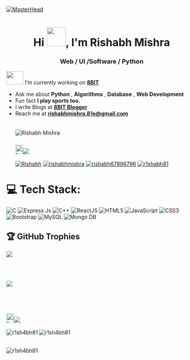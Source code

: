    [![MasterHead](https://developers.giphy.com/branch/master/static/api-512d36c09662682717108a38bbb5c57d.gif)](https://rishabhcv.netlify.app/)
<h1 align="center"><div class="desktop-only">Hi <img src="https://blog.joypixels.com/content/images/2019/06/waving_hand_sign_1024.gif" style="width:50px; height:50px;">, I'm Rishabh Mishra </h1>
<h3 align="center">Web / UI /Software / Python </h3>


<!--<img src="https://cdn.dribbble.com/users/330915/screenshots/3587000/10_coding_dribbble.gif" align="right" width="400">-->


<img src="https://th.bing.com/th/id/R.96daba46896e2486d68dff1cbbd06363?rik=QzFh8TSi4BEC9A&riu=http%3a%2f%2fbestanimations.com%2fScience%2fGears%2floadinggears%2floading-gears-animation-13-2.gif&ehk=0ddRVTtroRyC71VRWYH06aPJejim5zcC2OtdOU4wxOs%3d&risl=&pid=ImgRaw&r=0" style="width: 45px; height: 35px;"> I’m currently working on **[8BIT](https://github.com/R1SH4BH81/8BIT)**


- Ask me about **Python** , **Algorithms** , **Database** , **Web Development** <br>
- Fun fact **I play sports too.** <br>
- I write Blogs at <a href="https://eightbit.netlify.app" style="decoration:none;">**8BIT Blogger**</a>
- Reach me at **<rishabhmishra.81e@gmail.com>** <br>
  <br><br> 
   <img src="https://komarev.com/ghpvc/?username=r1sh4bh81&label=Profile%20views&color=0e75b6&style=flat" alt="Rishabh Mishra" /><br>
   <h3><img src="https://orig00.deviantart.net/a4fc/f/2015/272/2/b/fire_animation___test___by_silversmicee-d9bdp4u.png" alt="Image" style="width: 20px; height: 25px;"><img src="https://img.shields.io/badge/Connect-8A2BE2"/> <br></h3>
     <a href="https://www.instagram.com/eighty_one___" target="blank"><img src="https://img.shields.io/twitter/follow/Rishabh?logo=instagram&style=for-the-badge" alt="Rishabh" /></a>
  <a href="https://codepen.io/rishabhmishra" target="blank"><img src="https://img.shields.io/twitter/follow/r1shabhmishra?logo=codepen&style=for-the-badge" alt="rishabhmishra" /></a>
    <a href="https://twitter.com/rishabh67896796" target="blank"><img src="https://img.shields.io/twitter/follow/rishabh67896796?logo=twitter&style=for-the-badge" alt="rishabh67896796" /></a>
    <a href="https://linkedin.com/in/r1shabh81" target="blank"><img src="https://img.shields.io/twitter/follow/r1shabh81?logo=linkedin&style=for-the-badge" alt="r1shabh81" /></a>
   
# 💻 Tech Stack:
![C](https://img.shields.io/badge/c-%2300599C.svg?style=for-the-badge&logo=c&logoColor=white) ![Express Js](https://img.shields.io/badge/Express%20JS%20-grey?style=for-the-badge&logo=express) ![C++](https://img.shields.io/badge/c++-%2300599C.svg?style=for-the-badge&logo=c%2B%2B&logoColor=white) ![ReactJS](https://img.shields.io/badge/React%20JS%20-black?style=for-the-badge&logo=react) ![HTML5](https://img.shields.io/badge/html5-%23E34F26.svg?style=for-the-badge&logo=html5&logoColor=white) ![JavaScript](https://img.shields.io/badge/javascript-%23323330.svg?style=for-the-badge&logo=javascript&logoColor=%23F7DF1E) ![CSS3](https://img.shields.io/badge/css3-%231572B6.svg?style=for-the-badge&logo=css3&logoColor=white) ![Bootstrap](https://img.shields.io/badge/bootstrap-%238511FA.svg?style=for-the-badge&logo=bootstrap&logoColor=white) ![MySQL](https://img.shields.io/badge/mysql-%2300000f.svg?style=for-the-badge&logo=mysql&logoColor=white) ![Mongo DB](https://img.shields.io/badge/Mongo%20DB%20-purple?style=for-the-badge&logo=mongodb)

## 🏆 GitHub Trophies
![](https://github-profile-trophy.vercel.app/?username=r1sh4bh81&theme=flat&no-frame=false&no-bg=false&margin-w=4)


<br><br>

<p><img src="https://image.ibb.co/kHHeny/hor_line.png"></p>
<br><br><h3><img src="https://orig00.deviantart.net/a4fc/f/2015/272/2/b/fire_animation___test___by_silversmicee-d9bdp4u.png" alt="Image" style="width: 20px; height: 25px;"><img src="https://img.shields.io/badge/Stats-8A2BE2"/></h3>
<p><img align="left" src="https://github-readme-stats.vercel.app/api/top-langs?username=r1sh4bh81&show_icons=true&locale=en&layout=compact" alt="r1sh4bh81" /></p>

<div><img align="center" src="https://github-readme-stats.vercel.app/api?username=r1sh4bh81&show_icons=true&locale=en" alt="r1sh4bh81" /></div><br>

<p><img  src="https://github-readme-streak-stats.herokuapp.com/?user=r1sh4bh81&" alt="r1sh4bh81" /></p><br>

</body>
